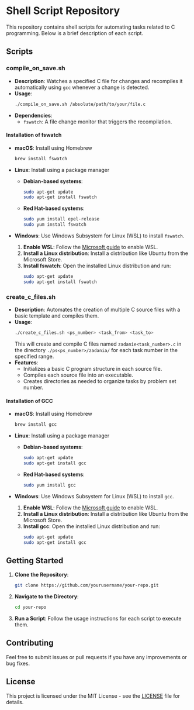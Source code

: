 # Shell Script Repository

This repository contains shell scripts for automating tasks related to C programming. Below is a brief description of each script.

## Scripts

### compile_on_save.sh

- **Description**: Watches a specified C file for changes and recompiles it automatically using `gcc` whenever a change is detected.
- **Usage**:
  ```bash
  ./compile_on_save.sh /absolute/path/to/your/file.c
  ```
- **Dependencies**:
  - `fswatch`: A file change monitor that triggers the recompilation.

#### Installation of fswatch

- **macOS**: Install using Homebrew

  ```bash
  brew install fswatch
  ```

- **Linux**: Install using a package manager

  - **Debian-based systems**:

    ```bash
    sudo apt-get update
    sudo apt-get install fswatch
    ```

  - **Red Hat-based systems**:
    ```bash
    sudo yum install epel-release
    sudo yum install fswatch
    ```

- **Windows**: Use Windows Subsystem for Linux (WSL) to install `fswatch`.
  1. **Enable WSL**: Follow the [Microsoft guide](https://docs.microsoft.com/en-us/windows/wsl/install) to enable WSL.
  2. **Install a Linux distribution**: Install a distribution like Ubuntu from the Microsoft Store.
  3. **Install fswatch**: Open the installed Linux distribution and run:
     ```bash
     sudo apt-get update
     sudo apt-get install fswatch
     ```

### create_c_files.sh

- **Description**: Automates the creation of multiple C source files with a basic template and compiles them.
- **Usage**:
  ```bash
  ./create_c_files.sh <ps_number> <task_from> <task_to>
  ```
  This will create and compile C files named `zadanie<task_number>.c` in the directory `./ps<ps_number>/zadania/` for each task number in the specified range.
- **Features**:
  - Initializes a basic C program structure in each source file.
  - Compiles each source file into an executable.
  - Creates directories as needed to organize tasks by problem set number.

#### Installation of GCC

- **macOS**: Install using Homebrew

  ```bash
  brew install gcc
  ```

- **Linux**: Install using a package manager

  - **Debian-based systems**:

    ```bash
    sudo apt-get update
    sudo apt-get install gcc
    ```

  - **Red Hat-based systems**:
    ```bash
    sudo yum install gcc
    ```

- **Windows**: Use Windows Subsystem for Linux (WSL) to install `gcc`.
  1. **Enable WSL**: Follow the [Microsoft guide](https://docs.microsoft.com/en-us/windows/wsl/install) to enable WSL.
  2. **Install a Linux distribution**: Install a distribution like Ubuntu from the Microsoft Store.
  3. **Install gcc**: Open the installed Linux distribution and run:
     ```bash
     sudo apt-get update
     sudo apt-get install gcc
     ```

## Getting Started

1. **Clone the Repository**:

   ```bash
   git clone https://github.com/yourusername/your-repo.git
   ```

2. **Navigate to the Directory**:

   ```bash
   cd your-repo
   ```

3. **Run a Script**:
   Follow the usage instructions for each script to execute them.

## Contributing

Feel free to submit issues or pull requests if you have any improvements or bug fixes.

## License

This project is licensed under the MIT License - see the [LICENSE](LICENSE) file for details.
